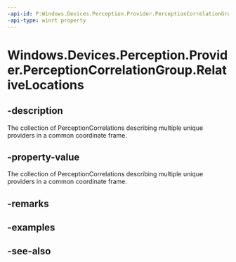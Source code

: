 ----api-id: P:Windows.Devices.Perception.Provider.PerceptionCorrelationGroup.RelativeLocations
-api-type: winrt property
---<!-- Property syntaxpublic Windows.Foundation.Collections.IVectorView<Windows.Devices.Perception.Provider.PerceptionCorrelation> RelativeLocations { get; }--># Windows.Devices.Perception.Provider.PerceptionCorrelationGroup.RelativeLocations## -descriptionThe collection of PerceptionCorrelations describing multiple unique providers in a common coordinate frame.## -property-valueThe collection of PerceptionCorrelations describing multiple unique providers in a common coordinate frame.## -remarks## -examples## -see-also
